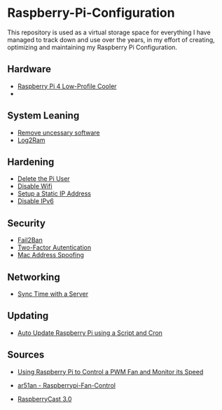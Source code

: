 # Raspberry-Pi-Configuration
This repository is used as a virtual storage space for everything I have managed to track down and use over the years, in my effort of creating, optimizing and maintaining my Raspberry Pi Configuration.

## Hardware

- [Raspberry Pi 4 Low-Profile Cooler](https://www.phonegallerystore.gr/shop/pc-image-sound/raspberry-pi/%ce%b1%ce%be%ce%b5%cf%83%ce%bf%cf%85%ce%ac%cf%81-%ce%b3%ce%b9%ce%b1-raspberry-pi/raspberry-pi-4-low-profile-cpu-cooler-with-rgb-and-heatsink-for-raspberry-pi-silver/)
- 


## System Leaning

- [Remove uncessary software](https://medium.com/@sean_t_king/how-to-remove-un-necessary-software-from-your-raspberry-pi-server-fa312f83e00)
- [Log2Ram](https://singleboardbytes.com/1594/install-use-log2ram-raspberry-pi.htm)
  
## Hardening

- [Delete the Pi User](https://www.pragmaticlinux.com/2021/06/delete-the-pi-user-from-your-raspberry-pi/)
- [Disable Wifi](https://pimylifeup.com/raspberry-pi-disable-wifi/)
- [Setup a Static IP Address](https://pimylifeup.com/raspberry-pi-static-ip-address/)
- [Disable IPv6](https://www.howtoraspberry.com/2020/04/disable-ipv6-on-raspberry-pi/)

## Security

- [Fail2Ban](https://pimylifeup.com/raspberry-pi-fail2ban/)
- [Two-Factor Autentication](https://www.raspberrypi.com/news/setting-up-two-factor-authentication-on-your-raspberry-pi/)
- [Mac Address Spoofing](https://pimylifeup.com/raspberry-pi-mac-address-spoofing/)
  
## Networking

- [Sync Time with a Server](https://raspberrytips.com/time-sync-raspberry-pi/)

## Updating

- [Auto Update Raspberry Pi using a Script and Cron](https://www.paulligocki.com/auto-update-raspberry-pi-using-a-script-and-cron/)



## Sources

- [Using Raspberry Pi to Control a PWM Fan and Monitor its Speed](https://blog.driftking.tw/en/2019/11/Using-Raspberry-Pi-to-Control-a-PWM-Fan-and-Monitor-its-Speed/)

- [ar51an - Raspberrypi-Fan-Control](https://github.com/ar51an/raspberrypi-fan-control)

- [RaspberryCast 3.0](https://github.com/vincelwt/RaspberryCast)


